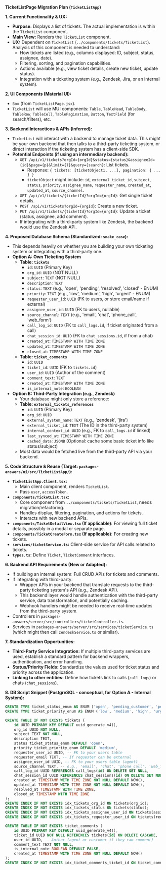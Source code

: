 **TicketListPage Migration Plan (`TicketListApp`)**

**1. Current Functionality & UX:**

-   **Purpose:** Displays a list of tickets. The actual implementation is within the `TicketList` component.
-   **Main View:** Renders the `TicketList` component.
-   **UX:** Dependent on `TicketList` (`../components/tickets/TicketList`). Analysis of this component is needed to understand:
    -   How tickets are listed (e.g., columns displayed: ID, subject, status, assignee, date).
    -   Filtering, sorting, and pagination capabilities.
    -   Actions available (e.g., view ticket details, create new ticket, update status).
    -   Integration with a ticketing system (e.g., Zendesk, Jira, or an internal system).

**2. UI Components (Material UI):**

-   `Box` (from `TicketListPage.jsx`).
-   `TicketList` will use MUI components: `Table`, `TableHead`, `TableBody`, `TableRow`, `TableCell`, `TablePagination`, `Button`, `TextField` (for search/filters), etc.

**3. Backend Interactions & APIs (Inferred):**

-   `TicketList` will interact with a backend to manage ticket data. This might be your own backend that then talks to a third-party ticketing system, or direct interaction if the ticketing system has a client-side SDK.
-   **Potential Endpoints (if using an intermediary backend):**
    -   `GET /api/v1/tickets?orgId={orgId}&status={status}&assigneeId={id}&page={p}&limit={l}&query={search}`: List tickets.
        -   Response: `{ tickets: [ticketObject1, ...], pagination: { ... } }`
        -   `ticketObject` might include: `id`, `external_ticket_id`, `subject`, `status`, `priority`, `assignee_name`, `requester_name`, `created_at`, `updated_at`, `source_channel`.
    -   `GET /api/v1/tickets/{ticketId}?orgId={orgId}`: Get single ticket details.
    -   `POST /api/v1/tickets?orgId={orgId}`: Create a new ticket.
    -   `PUT /api/v1/tickets/{ticketId}?orgId={orgId}`: Update a ticket (status, assignee, add comment).
    -   If integrating with a third-party system like Zendesk, the backend would use the Zendesk API.

**4. Proposed Database Schema (Standardized: `snake_case`):**

-   This depends heavily on whether you are building your own ticketing system or integrating with a third-party one.
-   **Option A: Own Ticketing System**
    -   **Table: `tickets`**
        -   `id`: `UUID` (Primary Key)
        -   `org_id`: `UUID` (NOT NULL)
        -   `subject`: `TEXT` (NOT NULL)
        -   `description`: `TEXT`
        -   `status`: `TEXT` (e.g., 'open', 'pending', 'resolved', 'closed' - ENUM)
        -   `priority`: `TEXT` (e.g., 'low', 'medium', 'high', 'urgent' - ENUM)
        -   `requester_user_id`: `UUID` (FK to users, or store email/name if external)
        -   `assignee_user_id`: `UUID` (FK to users, nullable)
        -   `source_channel`: `TEXT` (e.g., 'email', 'chat', 'phone_call', 'web_form')
        -   `call_log_id`: `UUID` (FK to `call_logs.id`, if ticket originated from a call)
        -   `chat_session_id`: `UUID` (FK to `chat_sessions.id`, if from a chat)
        -   `created_at`: `TIMESTAMP WITH TIME ZONE`
        -   `updated_at`: `TIMESTAMP WITH TIME ZONE`
        -   `closed_at`: `TIMESTAMP WITH TIME ZONE`
    -   **Table: `ticket_comments`**
        -   `id`: `UUID`
        -   `ticket_id`: `UUID` (FK to `tickets.id`)
        -   `user_id`: `UUID` (Author of the comment)
        -   `comment_text`: `TEXT`
        -   `created_at`: `TIMESTAMP WITH TIME ZONE`
        -   `is_internal_note`: `BOOLEAN`
-   **Option B: Third-Party Integration (e.g., Zendesk)**
    -   Your database might only store a reference:
    -   **Table: `external_tickets_references`**
        -   `id`: `UUID` (Primary Key)
        -   `org_id`: `UUID`
        -   `external_system_name`: `TEXT` (e.g., 'zendesk', 'jira')
        -   `external_ticket_id`: `TEXT` (The ID in the third-party system)
        -   `internal_context_id`: `UUID` (e.g., FK to `call_logs.id` if linked)
        -   `last_synced_at`: `TIMESTAMP WITH TIME ZONE`
        -   `cached_data`: `JSONB` (Optional: cache some basic ticket info like status/subject)
    -   Most data would be fetched live from the third-party API via your backend.

**5. Code Structure & Reuse (Target: `packages-answers/ui/src/TicketListApp/`):**

-   **`TicketListApp.Client.tsx`:**
    -   Main client component, renders `TicketList`.
    -   Pass `user`, `accessToken`.
-   **`components/TicketList.tsx`:**
    -   Core component from `../components/tickets/TicketList`, needs migration/refactoring.
    -   Handles display, filtering, pagination, and actions for tickets.
    -   Interacts with new backend APIs.
-   **`components/TicketDetailView.tsx` (If applicable):** For viewing full ticket details, possibly in a modal or separate page.
-   **`components/TicketCreateForm.tsx` (If applicable):** For creating new tickets.
-   **`services/ticketService.ts`:** Client-side service for API calls related to tickets.
-   **`types.ts`:** Define `Ticket`, `TicketComment` interfaces.

**6. Backend API Requirements (New or Adapted):**

-   If building an internal system: Full CRUD APIs for tickets and comments.
-   If integrating with third-party:
    -   Wrapper APIs in your backend that translate requests to the third-party ticketing system's API (e.g., Zendesk API).
    -   This backend layer would handle authentication with the third-party service, data transformation, and potentially caching.
    -   Webhook handlers might be needed to receive real-time updates from the third-party system.
-   Controllers in `packages-answers/server/src/controllers/ticketController.ts`.
-   Services in `packages-answers/server/src/services/ticketService.ts` (which might then call `zendeskService.ts` or similar).

**7. Standardization Opportunities:**

-   **Third-Party Service Integration:** If multiple third-party services are used, establish a standard pattern for backend wrappers, authentication, and error handling.
-   **Status/Priority Fields:** Standardize the values used for ticket status and priority across the application.
-   **Linking to other entities:** Define how tickets link to calls (`call_logs`) or chats (`chat_sessions`).

**8. DB Script Snippet (PostgreSQL - conceptual, for Option A - Internal System):**

```sql
CREATE TYPE ticket_status_enum AS ENUM ('open', 'pending_customer', 'pending_agent', 'on_hold', 'resolved', 'closed');
CREATE TYPE ticket_priority_enum AS ENUM ('low', 'medium', 'high', 'urgent');

CREATE TABLE IF NOT EXISTS tickets (
    id UUID PRIMARY KEY DEFAULT uuid_generate_v4(),
    org_id UUID NOT NULL,
    subject TEXT NOT NULL,
    description TEXT,
    status ticket_status_enum DEFAULT 'open',
    priority ticket_priority_enum DEFAULT 'medium',
    requester_user_id UUID, -- FK to your users table
    requester_email TEXT, -- If requester can be external
    assignee_user_id UUID, -- FK to your users table (agent)
    source_channel TEXT, -- e.g., 'email', 'chat', 'phone_call', 'web_form'
    call_log_id UUID REFERENCES call_logs(id) ON DELETE SET NULL,
    chat_session_id UUID REFERENCES chat_sessions(id) ON DELETE SET NULL,
    created_at TIMESTAMP WITH TIME ZONE NOT NULL DEFAULT NOW(),
    updated_at TIMESTAMP WITH TIME ZONE NOT NULL DEFAULT NOW(),
    resolved_at TIMESTAMP WITH TIME ZONE,
    closed_at TIMESTAMP WITH TIME ZONE
);
CREATE INDEX IF NOT EXISTS idx_tickets_org_id ON tickets(org_id);
CREATE INDEX IF NOT EXISTS idx_tickets_status ON tickets(status);
CREATE INDEX IF NOT EXISTS idx_tickets_assignee_user_id ON tickets(assignee_user_id);
CREATE INDEX IF NOT EXISTS idx_tickets_requester_user_id ON tickets(requester_user_id);

CREATE TABLE IF NOT EXISTS ticket_comments (
    id UUID PRIMARY KEY DEFAULT uuid_generate_v4(),
    ticket_id UUID NOT NULL REFERENCES tickets(id) ON DELETE CASCADE,
    user_id UUID, -- Author (agent or customer if they can comment)
    comment_text TEXT NOT NULL,
    is_internal_note BOOLEAN DEFAULT FALSE,
    created_at TIMESTAMP WITH TIME ZONE NOT NULL DEFAULT NOW()
);
CREATE INDEX IF NOT EXISTS idx_ticket_comments_ticket_id ON ticket_comments(ticket_id);
```
